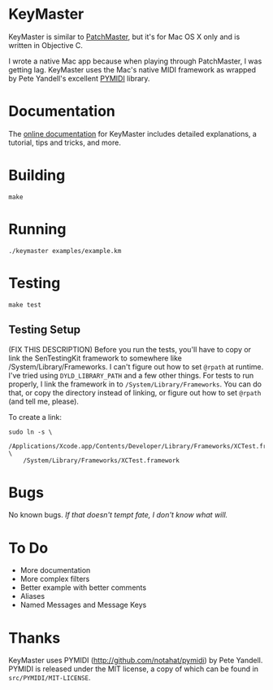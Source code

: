 # KeyMaster

KeyMaster is similar to [PatchMaster](http://patchmaster.org/), but it's for
Mac OS X only and is written in Objective C.

I wrote a native Mac app because when playing through PatchMaster, I was
getting lag. KeyMaster uses the Mac's native MIDI framework as wrapped by
Pete Yandell's excellent [PYMIDI](https://github.com/notahat/pymidi)
library.

# Documentation

The [online documentation](http://jimm.github.io/keymaster) for KeyMaster
includes detailed explanations, a tutorial, tips and tricks, and more.

# Building

    make

# Running

    ./keymaster examples/example.km

# Testing

    make test

## Testing Setup

(FIX THIS DESCRIPTION)
Before you run the tests, you'll have to copy or link the SenTestingKit
framework to somewhere like /System/Library/Frameworks. I can't figure out
how to set `@rpath` at runtime. I've tried using `DYLD_LIBRARY_PATH` and a
few other things. For tests to run properly, I link the framework in to
`/System/Library/Frameworks`. You can do that, or copy the directory instead
of linking, or figure out how to set `@rpath` (and tell me, please).

To create a link:

    sudo ln -s \
        /Applications/Xcode.app/Contents/Developer/Library/Frameworks/XCTest.framework \
        /System/Library/Frameworks/XCTest.framework

# Bugs

No known bugs. _If that doesn't tempt fate, I don't know what will._

# To Do

* More documentation
* More complex filters
* Better example with better comments
* Aliases
* Named Messages and Message Keys

# Thanks

KeyMaster uses PYMIDI (http://github.com/notahat/pymidi) by Pete Yandell.
PYMIDI is released under the MIT license, a copy of which can be found in
`src/PYMIDI/MIT-LICENSE`.
